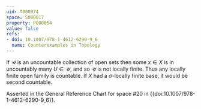 ```yaml
---
uid: T000974
space: S000017
property: P000054
value: false
refs:
- doi: 10.1007/978-1-4612-6290-9_6
  name: Counterexamples in Topology
---
```


If $\mathcal{U}$ is an uncountable collection of open sets then some $x \in X$ is in uncountably many $U \in \mathcal{U}$, and so $\mathcal{U}$ is not locally finite. Thus any locally finite open family is countable. If $X$ had a $\sigma$-locally finite base, it would be second countable.

Asserted in the General Reference Chart for space #20 in
{{doi:10.1007/978-1-4612-6290-9_6}}.
